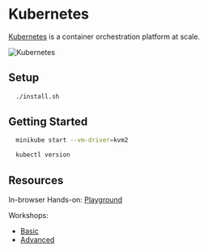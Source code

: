 # Kubernetes

[Kubernetes](https://kubernetes.io/) is a container orchestration platform at scale.

![Kubernetes](https://upload.wikimedia.org/wikipedia/commons/b/be/Kubernetes.png)

## Setup

```bash
  ./install.sh
```

## Getting Started

```bash
  minikube start --vm-driver=kvm2

  kubectl version
```

## Resources

In-browser Hands-on: [Playground](https://training.play-with-kubernetes.com/kubernetes-workshop/)

Workshops:

* [Basic](https://github.com/gsaslis/kubernetes-basics-workshop)
* [Advanced](https://github.com/GoogleCloudPlatform/kubernetes-workshops)
